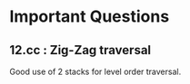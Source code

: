 # Important Questions

## 12.cc : Zig-Zag traversal

Good use of 2 stacks for level order traversal.
